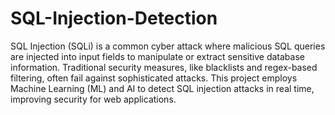 # SQL-Injection-Detection
SQL Injection (SQLi) is a common cyber attack where malicious SQL queries are injected into input fields to manipulate or extract sensitive database information. Traditional security measures, like blacklists and regex-based filtering, often fail against sophisticated attacks. This project employs Machine Learning (ML) and AI to detect SQL injection attacks in real time, improving security for web applications.
